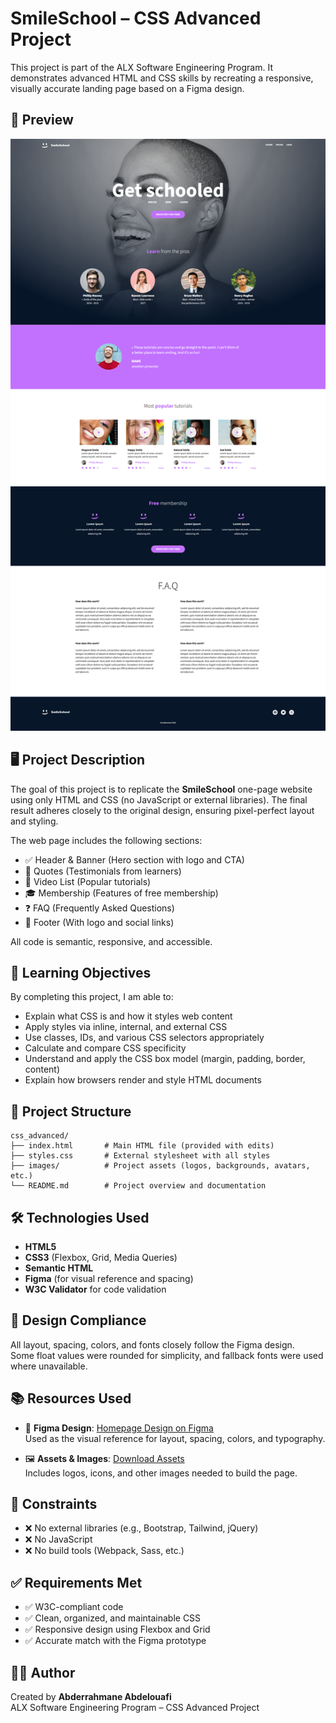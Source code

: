 # SmileSchool – CSS Advanced Project

This project is part of the ALX Software Engineering Program. It demonstrates advanced HTML and CSS skills by recreating a responsive, visually accurate landing page based on a Figma design.

## 📸 Preview

![Homepage preview](./res/preview/preview.png)

## 🖥️ Project Description

The goal of this project is to replicate the **SmileSchool** one-page website using only HTML and CSS (no JavaScript or external libraries). The final result adheres closely to the original design, ensuring pixel-perfect layout and styling.

The web page includes the following sections:

- ✅ Header & Banner (Hero section with logo and CTA)
- 💬 Quotes (Testimonials from learners)
- 🎥 Video List (Popular tutorials)
- 🎓 Membership (Features of free membership)
- ❓ FAQ (Frequently Asked Questions)
- 🔗 Footer (With logo and social links)

All code is semantic, responsive, and accessible.

## 🧠 Learning Objectives

By completing this project, I am able to:

- Explain what CSS is and how it styles web content
- Apply styles via inline, internal, and external CSS
- Use classes, IDs, and various CSS selectors appropriately
- Calculate and compare CSS specificity
- Understand and apply the CSS box model (margin, padding, border, content)
- Explain how browsers render and style HTML documents

## 📁 Project Structure

```plaintext
css_advanced/
├── index.html       # Main HTML file (provided with edits)
├── styles.css       # External stylesheet with all styles
├── images/          # Project assets (logos, backgrounds, avatars, etc.)
└── README.md        # Project overview and documentation
```

## 🛠️ Technologies Used

- **HTML5**
- **CSS3** (Flexbox, Grid, Media Queries)
- **Semantic HTML**
- **Figma** (for visual reference and spacing)
- **W3C Validator** for code validation

## 📸 Design Compliance

All layout, spacing, colors, and fonts closely follow the Figma design.  
Some float values were rounded for simplicity, and fallback fonts were used where unavailable.

## 📚 Resources Used

- 🎨 **Figma Design**: [Homepage Design on Figma](https://www.figma.com/file/dyYL6Ku4WG7vsdpwvlcJZC/Homepage)  
  Used as the visual reference for layout, spacing, colors, and typography.

- 🖼️ **Assets & Images**: [Download Assets](https://savanna.alxafrica.com/rltoken/sGbjBBQFlXg61KqQaWzurA)  
  Includes logos, icons, and other images needed to build the page.

## 🚫 Constraints

- ❌ No external libraries (e.g., Bootstrap, Tailwind, jQuery)
- ❌ No JavaScript
- ❌ No build tools (Webpack, Sass, etc.)

## ✅ Requirements Met

- ✅ W3C-compliant code
- ✅ Clean, organized, and maintainable CSS
- ✅ Responsive design using Flexbox and Grid
- ✅ Accurate match with the Figma prototype

## 👨‍💻 Author

Created by **Abderrahmane Abdelouafi**  
ALX Software Engineering Program – CSS Advanced Project
